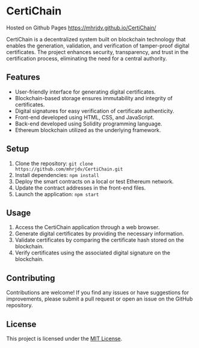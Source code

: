 # CertiChain

Hosted on Github Pages https://mhrjdv.github.io/CertiChain/

CertiChain is a decentralized system built on blockchain technology that enables the generation, validation, and verification of tamper-proof digital certificates. The project enhances security, transparency, and trust in the certification process, eliminating the need for a central authority.

## Features

- User-friendly interface for generating digital certificates.
- Blockchain-based storage ensures immutability and integrity of certificates.
- Digital signatures for easy verification of certificate authenticity.
- Front-end developed using HTML, CSS, and JavaScript.
- Back-end developed using Solidity programming language.
- Ethereum blockchain utilized as the underlying framework.

## Setup

1. Clone the repository: `git clone https://github.com/mhrjdv/CertiChain.git`
2. Install dependencies: `npm install`
3. Deploy the smart contracts on a local or test Ethereum network.
4. Update the contract addresses in the front-end files.
5. Launch the application: `npm start`

## Usage

1. Access the CertiChain application through a web browser.
2. Generate digital certificates by providing the necessary information.
3. Validate certificates by comparing the certificate hash stored on the blockchain.
4. Verify certificates using the associated digital signature on the blockchain.

## Contributing

Contributions are welcome! If you find any issues or have suggestions for improvements, please submit a pull request or open an issue on the GitHub repository.

## License

This project is licensed under the [MIT License](LICENSE).
